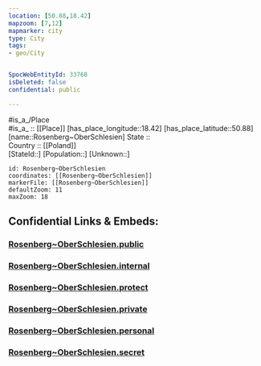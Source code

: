 ```yaml
---
location: [50.88,18.42] 
mapzoom: [7,12] 
mapmarker: city 
type: City
tags:
- geo/City


SpocWebEntityId: 33768
isDeleted: false
confidential: public

---
```

#is_a_/Place  
#is_a_ :: [[Place]] 
[has_place_longitude::18.42] 
[has_place_latitude::50.88] 
[name::Rosenberg~OberSchlesien] 
State ::  
Country :: [[Poland]]  
[StateId::] 
[Population::] 
[Unknown::] 


```leaflet
id: Rosenberg~OberSchlesien
coordinates: [[Rosenberg~OberSchlesien]] 
markerFile: [[Rosenberg~OberSchlesien]] 
defaultZoom: 11 
maxZoom: 18
```


## Confidential Links & Embeds: 

### [Rosenberg~OberSchlesien.public](/_public/\Earth\Continent\Europe\Europe~East\Poland\Provinces~Poland\Opole\CityRosenberg~OberSchlesien.public.md) 

### [Rosenberg~OberSchlesien.internal](/_internal/\Earth\Continent\Europe\Europe~East\Poland\Provinces~Poland\Opole\CityRosenberg~OberSchlesien.internal.md) 

### [Rosenberg~OberSchlesien.protect](/_protect/\Earth\Continent\Europe\Europe~East\Poland\Provinces~Poland\Opole\CityRosenberg~OberSchlesien.protect.md) 

### [Rosenberg~OberSchlesien.private](/_private/\Earth\Continent\Europe\Europe~East\Poland\Provinces~Poland\Opole\CityRosenberg~OberSchlesien.private.md) 

### [Rosenberg~OberSchlesien.personal](/_personal/\Earth\Continent\Europe\Europe~East\Poland\Provinces~Poland\Opole\CityRosenberg~OberSchlesien.personal.md) 

### [Rosenberg~OberSchlesien.secret](/_secret/\Earth\Continent\Europe\Europe~East\Poland\Provinces~Poland\Opole\CityRosenberg~OberSchlesien.secret.md)

